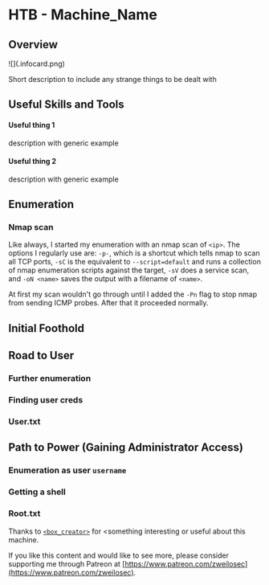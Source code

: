 # HTB - Machine_Name

## Overview

![](<machine>.infocard.png)

Short description to include any strange things to be dealt with

## Useful Skills and Tools

#### Useful thing 1

description with generic example

#### Useful thing 2

description with generic example

## Enumeration

### Nmap scan

Like always, I started my enumeration with an nmap scan of `<ip>`. The options I regularly use are: `-p-`, which is a shortcut which tells nmap to scan all TCP ports, `-sC` is the equivalent to `--script=default` and runs a collection of nmap enumeration scripts against the target, `-sV` does a service scan, and `-oN <name>` saves the output with a filename of `<name>`.

At first my scan wouldn't go through until I added the `-Pn` flag to stop nmap from sending ICMP probes. After that it proceeded normally. 

## Initial Foothold

## Road to User

### Further enumeration

### Finding user creds


### User.txt

## Path to Power \(Gaining Administrator Access\)

### Enumeration as user `username`


### Getting a shell


### Root.txt

Thanks to [`<box_creator>`](https://www.hackthebox.eu/home/users/profile/<profile_num>) for <something interesting or useful about this machine.

If you like this content and would like to see more, please consider supporting me through Patreon at [https://www.patreon.com/zweilosec](https://www.patreon.com/zweilosec).
